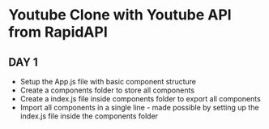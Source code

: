 # Youtube Clone with Youtube API from RapidAPI

## DAY 1

-   Setup the App.js file with basic component structure
-   Create a components folder to store all components
-   Create a index.js file inside components folder to export all components
-   Import all components in a single line - made possible by setting up the index.js file inside the components folder